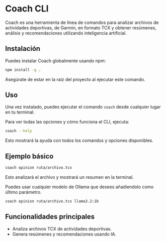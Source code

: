 # Coach CLI

Coach es una herramienta de línea de comandos para analizar archivos de actividades deportivas, de Garmin, en formato TCX y obtener resúmenes, análisis y recomendaciones utilizando inteligencia artificial.

## Instalación

Puedes instalar Coach globalmente usando npm:

```bash
npm install -g .
```

Asegúrate de estar en la raíz del proyecto al ejecutar este comando.

## Uso

Una vez instalado, puedes ejecutar el comando `coach` desde cualquier lugar en tu terminal.

Para ver todas las opciones y cómo funciona el CLI, ejecuta:

```bash
coach --help
```

Esto mostrará la ayuda con todos los comandos y opciones disponibles.

## Ejemplo básico

```bash
coach opinion ruta/archivo.tcx 
```

Esto analizará el archivo y mostrará un resumen en la terminal.

Puedes usar cualquier modelo de Ollama que desees añadiendolo como último parámetro.
```bash
coach opinion ruta/archivo.tcx llama3.2:1b
```

## Funcionalidades principales

- Analiza archivos TCX de actividades deportivas.
- Genera resúmenes y recomendaciones usando IA.